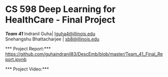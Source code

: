 # CS 598 Deep Learning for HealthCare - Final Project

***Team 41***
Indranil Guha| Iguha4@illinois.edu  
Snehangshu Bhattacharjee | sb8@illinois.edu

*** Project Report:***
https://github.com/guhaindranil83/DescEmb/blob/master/Team_41_Final_Report.ipynb


*** Project Video:***
